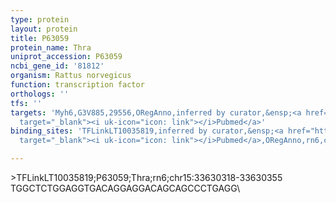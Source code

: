 ```yaml
---
type: protein
layout: protein
title: P63059
protein_name: Thra
uniprot_accession: P63059
ncbi_gene_id: '81812'
organism: Rattus norvegicus
function: transcription factor
orthologs: ''
tfs: ''
targets: 'Myh6,G3V885,29556,ORegAnno,inferred by curator,&ensp;<a href="https://www.ncbi.nlm.nih.gov/pubmed/?term=26578589%5Buid%5D+OR+9111345%5Buid%5D"
  target="_blank"><i uk-icon="icon: link"></i>Pubmed</a>'
binding_sites: 'TFLinkLT10035819,inferred by curator,&ensp;<a href="https://www.ncbi.nlm.nih.gov/pubmed/?term=9111345%5Buid%5D"
  target="_blank"><i uk-icon="icon: link"></i>Pubmed</a>,ORegAnno,rn6,chr15,33630318,33630355,-'

---
```

\>TFLinkLT10035819;P63059;Thra;rn6;chr15:33630318-33630355\TGGCTCTGGAGGTGACAGGAGGACAGCAGCCCTGAGG\